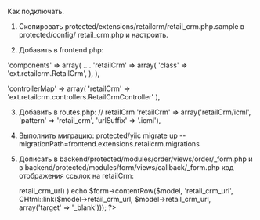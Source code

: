 Как подключать.

1) Скопировать protected/extensions/retailcrm/retail_crm.php.sample в protected/config/ retail_crm.php и настроить.

2) Добавить в frontend.php:

  'components' => array(
    ....
    'retailCrm' => array(
      'class' => 'ext.retailcrm.RetailCrm',
    ),
  ),

  'controllerMap' => array(
    'retailCrm' => 'ext.retailcrm.controllers.RetailCrmController'
  ),

3) Добавить в routes.php:
   // retailCrm
   'retailCrm' => array('retailCrm/icml', 'pattern' => 'retail_crm', 'urlSuffix' => '.icml'),

4) Выполнить миграцию:
    protected/yiic migrate up --migrationPath=frontend.extensions.retailcrm.migrations

5) Дописать в backend/protected/modules/order/views/order/_form.php и в backend/protected/modules/form/views/callback/_form.php код отображения ссылок на retailCrm:
    <?php if( !empty($model->retail_crm_url) ) echo $form->contentRow($model, 'retail_crm_url', CHtml::link($model->retail_crm_url, $model->retail_crm_url, array('target' => '_blank'))); ?>
